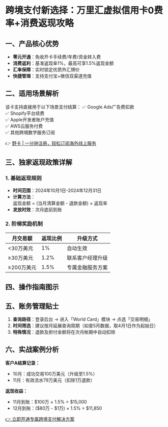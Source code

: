 # 跨境支付新选择：万里汇虚拟信用卡0费率+消费返现攻略

## 一、产品核心优势
- **零元开通**：免收开卡手续费/年费/资金转入费
- **消费返利**：基准返现率1%，最高可享1.5%返现金额
- **汇率保障**：实时锁定优质外汇牌价
- **快捷管理**：支持支付宝+微信双渠道充值

## 二、适用场景解析
该卡支持直接用于以下场景支付结算：
✅ Google Ads广告费扣款  
✅ Shopify平台续费  
✅ Apple开发者账户充值  
✅ AWS云服务付费  
✅ 其他跨境数字服务订阅

👉 [野卡 | 一分钟注册，轻松订阅海外线上服务](https://bbtdd.com/yeka)

## 三、独家返现政策详解
### 1. 基础返现规则
- **时间范围**：2024年10月1日-2024年12月31日
- **计算方法**：  
  返现金额 = (当月清算金额 - 退款金额) × 返现率
- **发放时效**：次月底前到账

### 2. 阶梯奖励机制
| 月交易额       | 返现比例 | 升级方式         |
|----------------|----------|------------------|
| <30万美元      | 1%       | 自动生效         |
| ≥30万美元      | 1.2%     | 联系客户经理升级 |
| ≥200万美元     | 1.5%     | 专属金融服务方案 |

## 四、操作指南图示


## 五、账务管理贴士
1. **查询路径**：登录后台 → 进入「World Card」模块 → 点选「交易明细」
2. **时间筛选**：建议按月延展查询周期（如查5月数据，取4月1日作为起始日）
3. **特殊情况**：退款及拒付金额将在次月帐期中自动扣除

## 六、实战案例分析
**客户A结算记录：**
- 10月：成功交易100万美元（升级至1.5%）
- 11月：有效流水79万美元（扣除1万退款）

**返现收益：**
- 11月到账：$100万 × 1.5% = $15,000  
- 12月到账：($80万 - $1万) × 1.5% = $11,850  

[👉 立即开通专属跨境支付解决方案](https://bbtdd.com/yeka)